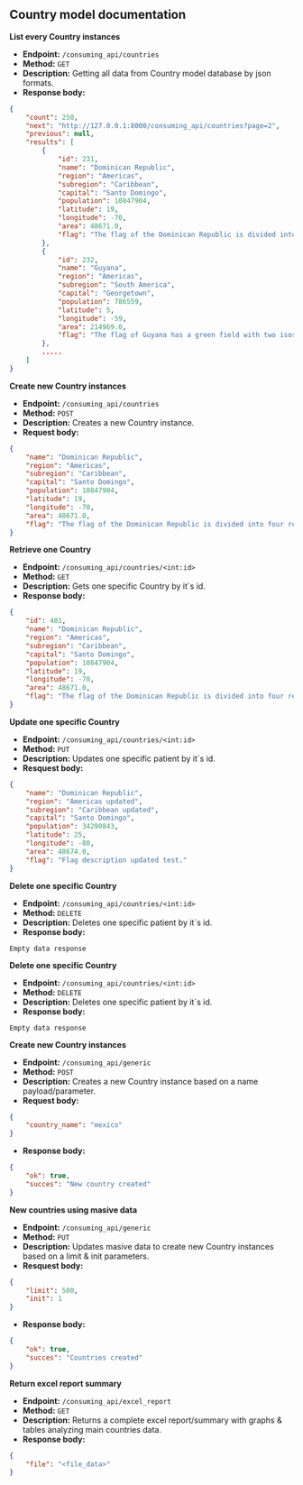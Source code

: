 ## Country model documentation

**List every Country instances**

-   **Endpoint:** `/consuming_api/countries`
-   **Method:** `GET`
-   **Description:** Getting all data from Country model database by json formats.
-   **Response body:**

```json
{
    "count": 250,
    "next": "http://127.0.0.1:8000/consuming_api/countries?page=2",
    "previous": null,
    "results": [
        {
            "id": 231,
            "name": "Dominican Republic",
            "region": "Americas",
            "subregion": "Caribbean",
            "capital": "Santo Domingo",
            "population": 10847904,
            "latitude": 19,
            "longitude": -70,
            "area": 48671.0,
            "flag": "The flag of the Dominican Republic is divided into four rectangles by a centered white cross that extends to the edges of the field and bears the national coat of arms in its center. The upper hoist-side and lower fly-side rectangles are blue and the lower hoist-side and upper fly-side rectangles are red."
        },
        {
            "id": 232,
            "name": "Guyana",
            "region": "Americas",
            "subregion": "South America",
            "capital": "Georgetown",
            "population": 786559,
            "latitude": 5,
            "longitude": -59,
            "area": 214969.0,
            "flag": "The flag of Guyana has a green field with two isosceles triangles which share a common base on the hoist end. The smaller black-edged red triangle spanning half the width of the field is superimposed on the larger white-edged yellow triangle which spans the full width of the field."
        },
        .....
    ]
}
```

**Create new Country instances**

-   **Endpoint:** `/consuming_api/countries`
-   **Method:** `POST`
-   **Description:** Creates a new Country instance.
-   **Request body:**

```json
{
    "name": "Dominican Republic",
    "region": "Americas",
    "subregion": "Caribbean",
    "capital": "Santo Domingo",
    "population": 10847904,
    "latitude": 19,
    "longitude": -70,
    "area": 48671.0,
    "flag": "The flag of the Dominican Republic is divided into four rectangles by a centered white cross that extends to the edges of the field and bears the national coat of arms in its center. The upper hoist-side and lower fly-side rectangles are blue and the lower hoist-side and upper fly-side rectangles are red."
}
```

**Retrieve one Country**

-   **Endpoint:** `/consuming_api/countries/<int:id>`
-   **Method:** `GET`
-   **Description:** Gets one specific Country by it´s id.
-   **Response body:**

```json
{
    "id": 481,
    "name": "Dominican Republic",
    "region": "Americas",
    "subregion": "Caribbean",
    "capital": "Santo Domingo",
    "population": 10847904,
    "latitude": 19,
    "longitude": -70,
    "area": 48671.0,
    "flag": "The flag of the Dominican Republic is divided into four rectangles by a centered white cross that extends to the edges of the field and bears the national coat of arms in its center. The upper hoist-side and lower fly-side rectangles are blue and the lower hoist-side and upper fly-side rectangles are red."
}
```

**Update one specific Country**

-   **Endpoint:** `/consuming_api/countries/<int:id>`
-   **Method:** `PUT`
-   **Description:** Updates one specific patient by it´s id.
-   **Resquest body:**

```json
{
    "name": "Dominican Republic",
    "region": "Americas updated",
    "subregion": "Caribbean updated",
    "capital": "Santo Domingo",
    "population": 34290843,
    "latitude": 25,
    "longitude": -80,
    "area": 48674.0,
    "flag": "Flag description updated test."
}
```

**Delete one specific Country**

-   **Endpoint:** `/consuming_api/countries/<int:id>`
-   **Method:** `DELETE`
-   **Description:** Deletes one specific patient by it´s id.
-   **Response body:**

```
Empty data response
```

**Delete one specific Country**

-   **Endpoint:** `/consuming_api/countries/<int:id>`
-   **Method:** `DELETE`
-   **Description:** Deletes one specific patient by it´s id.
-   **Response body:**

```
Empty data response
```

**Create new Country instances**

-   **Endpoint:** `/consuming_api/generic`
-   **Method:** `POST`
-   **Description:** Creates a new Country instance based on a name payload/parameter.
-   **Request body:**

```json
{
    "country_name": "mexico"
}
```

-   **Response body:**

```json
{
    "ok": true,
    "succes": "New country created"
}
```

**New countries using masive data**

-   **Endpoint:** `/consuming_api/generic`
-   **Method:** `PUT`
-   **Description:** Updates masive data to create new Country instances based on a limit & init parameters.
-   **Resquest body:**

```json
{
    "limit": 500,
    "init": 1
}
```

-   **Response body:**

```json
{
    "ok": true,
    "succes": "Countries created"
}
```


**Return excel report summary**

-   **Endpoint:** `/consuming_api/excel_report`
-   **Method:** `GET`
-   **Description:** Returns a complete excel report/summary with graphs & tables analyzing main countries data.
-   **Response body:**

```json
{
	"file": "<file_data>"
}
```